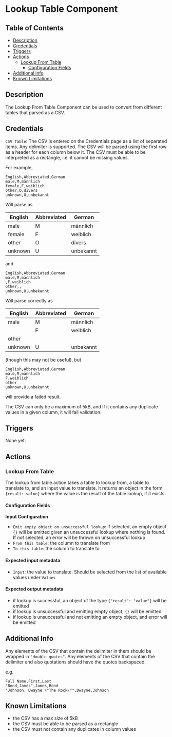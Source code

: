 # Lookup Table Component

## Table of Contents
* [Description](#description)
* [Credentials](#credentials)
* [Triggers](#triggers)
* [Actions](#actions)
  * [Lookup From Table](#lookup-from-table)
    * [Configuration Fields](#configuration-fields)
* [Additional info](#additional-info)
* [Known Limitations](#known-limitations)

## Description
The Lookup From Table Component can be used to convert from different tables that parsed as a CSV.

## Credentials
`CSV Table`: The CSV is entered on the Credentials page as a list of separated items. Any delimiter is supported. The CSV will be parsed using the first row as a header for each column below it. The CSV must be able to be interpreted as a rectangle, i.e. it cannot be missing values.

For example,

```
English,Abbreviated,German
male,M,männlich
female,F,weiblich
other,O,divers
unknown,U,unbekannt
```

Will parse as

| English | Abbreviated | German    | 
|---------|-------------|-----------| 
| male    | M           | männlich  | 
| female  | F           | weiblich  | 
| other   | O           | divers    | 
| unknown | U           | unbekannt |

and

```
English,Abbreviated,German
male,M,männlich
,F,weiblich
other,,
unknown,U,unbekannt
```

Will parse correctly as

| English | Abbreviated | German    | 
|---------|-------------|-----------| 
| male    | M           | männlich  | 
|         | F           | weiblich  | 
| other   |             |           | 
| unknown | U           | unbekannt | 

(though this may not be useful), but

```
English,Abbreviated,German
male,M,männlich
F,weiblich
other
unknown,U,unbekannt
```
will provide a failed result.

The CSV can only be a maximum of 5kB, and if it contains any duplicate values in a given column, it will fail validation.

## Triggers
None yet.

## Actions

### Lookup From Table
The lookup from table action takes a table to lookup from, a table to translate to, and an input value to translate. It returns an object in the form `{result: value}` where the value is the result of the table lookup, if it exists:

#### Configuration Fields
**Input Configuration**
- `Emit empty object on unsuccessful lookup`: if selected, an empty object `{}` will be emitted given an unsuccessful lookup where nothing is found. If *not* selected, an error will be thrown on unsuccessful lookup
- `From this table`: the column to translate from
- `To this table`: the column to translate to

#### Expected input metadata
- `Input`: the value to translate. Should be selected from the list of available values under `Values`

#### Expected output metadata
- if lookup is successful, an object of the type `{"result": "value"}` will be emitted
- if lookup is unsuccessful and emitting empty object, `{}` will be emitted
- if lookup is unsuccessful and not emitting an empty object, and error will be emitted

## Additional Info
Any elements of the CSV that contain the delimiter in them should be wrapped in `"double quotes"`. Any elements of the CSV that contain the delimiter and also quotations should have the quotes backspaced.

e.g.
```
Full Name,First,Last
"Bond,James",James,Bond
"Johnson, Dwayne \"The Rock\"",Dwayne,Johnson
```

## Known Limitations
- the CSV has a max size of 5kB
- the CSV must be able to be parsed as a rectangle
- the CSV must not contain any duplicates in column values
